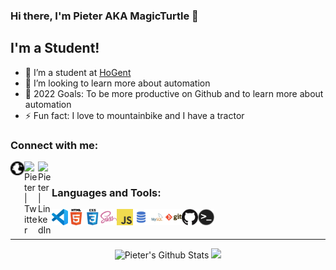 ### Hi there, I'm Pieter AKA MagicTurtle 👋

## I'm a Student!

- 🌱 I’m a student at [HoGent](https://www.hogent.be/)
- 👯 I’m looking to learn more about automation
- 🥅 2022 Goals: To be more productive on Github and to learn more about automation
- ⚡ Fun fact: I love to mountainbike and I have a tractor

### Connect with me:

[<img align="left" alt="" width="22px" src="https://raw.githubusercontent.com/iconic/open-iconic/master/svg/globe.svg" />][website]
[<img align="left" alt="Pieter | Twitter" width="22px" src="https://cdn.jsdelivr.net/npm/simple-icons@v3/icons/twitter.svg" />][twitter]
[<img align="left" alt="Pieter | LinkedIn" width="22px" src="https://cdn.jsdelivr.net/npm/simple-icons@v3/icons/linkedin.svg" />][linkedin]
<br />

### Languages and Tools:

<img align="left" alt="Visual Studio Code" width="26px" src="https://raw.githubusercontent.com/github/explore/80688e429a7d4ef2fca1e82350fe8e3517d3494d/topics/visual-studio-code/visual-studio-code.png" /><img align="left" alt="html5" width="26px" src="https://raw.githubusercontent.com/github/explore/80688e429a7d4ef2fca1e82350fe8e3517d3494d/topics/html/html.png" />
<img align="left" alt="CSS3" width="26px" src="https://raw.githubusercontent.com/github/explore/80688e429a7d4ef2fca1e82350fe8e3517d3494d/topics/css/css.png" /><img align="left" alt="sass" width="26px" src="https://raw.githubusercontent.com/github/explore/80688e429a7d4ef2fca1e82350fe8e3517d3494d/topics/sass/sass.png" />
<img align="left" alt="JavaScript" width="26px" src="https://raw.githubusercontent.com/github/explore/80688e429a7d4ef2fca1e82350fe8e3517d3494d/topics/javascript/javascript.png" /><img align="left" alt="sql" width="26px" src="https://raw.githubusercontent.com/github/explore/80688e429a7d4ef2fca1e82350fe8e3517d3494d/topics/sql/sql.png" />
<img align="left" alt="MySQL" width="26px" src="https://raw.githubusercontent.com/github/explore/80688e429a7d4ef2fca1e82350fe8e3517d3494d/topics/mysql/mysql.png" /><img align="left" alt="git" width="26px" src="https://raw.githubusercontent.com/github/explore/80688e429a7d4ef2fca1e82350fe8e3517d3494d/topics/git/git.png" />
<img align="left" alt="GitHub" width="26px" src="https://raw.githubusercontent.com/github/explore/78df643247d429f6cc873026c0622819ad797942/topics/github/github.png" /><img align="left" alt="html5" width="26px" src="https://raw.githubusercontent.com/github/explore/80688e429a7d4ef2fca1e82350fe8e3517d3494d/topics/terminal/terminal.png" />

<br />
<br />

---

<p align="center">
<img alt="Pieter's Github Stats" src="https://github-readme-stats.vercel.app/api?username=pietervankeer&show_icons=true&count_private=true&hide_border=true" />
  <img src="https://github-readme-stats.vercel.app/api/top-langs/?username=pietervankeer&show_icons=true&theme=buefy&layout=compact" />
</p>

[website]: https://pietervankeer.be
[twitter]: https://twitter.com/MagicTurtle2
[linkedin]: https://www.linkedin.com/in/pietervankeer/
